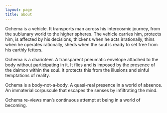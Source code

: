 ```yaml
---
layout: page
title: about
---
```


Ochema is a vehicle. It transports man across his intercosmic journey, from the sublunary world to the higher spheres. The vehicle carries him, protects him, is affected by his decisions, thickens when he acts irrationally, thins when he operates rationally, sheds when the soul is ready to set free from his earthly fetters.


Ochema is a charioteer. A transparent pneumatic envelope attached to the body without participating in it. It flies and is imposed by the presence of the daimon within the soul. It protects this from the illusions and sinful temptations of reality.


Ochema is a body-not-a-body. A quasi-real presence in a world of absence. An immaterial corpuscule that escapes the senses by infiltrating the mind.


Ochema re-views man’s continuous attempt at being in a world of becoming.
